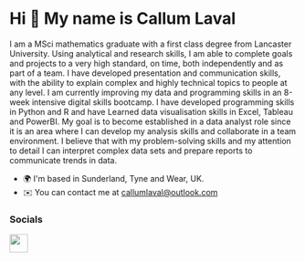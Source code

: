 Hi 👋 My name is Callum Laval
=============================

I am a MSci mathematics graduate with a first class degree from Lancaster University. Using analytical and research skills, I am able to complete goals and projects to a very high standard, on time, both independently and as part of a team. I have developed presentation and communication skills, with the ability to explain complex and highly technical topics to people at any level. I am currently improving my data and programming skills in an 8-week intensive digital skills bootcamp. I have developed programming skills in Python and R and have Learned data visualisation skills in Excel, Tableau and PowerBI. My goal is to become established in a data analyst role since it is an area where I can develop my analysis skills and collaborate in a team environment. I believe that with my problem-solving skills and my attention to detail I can interpret complex data sets and prepare reports to communicate trends in data.

* 🌍  I'm based in Sunderland, Tyne and Wear, UK.
* ✉️  You can contact me at [callumlaval@outlook.com](mailto:callumlaval@outlook.com)


### Socials

<p align="left"> <a href="https://www.github.com/Callum-Laval" target="_blank" rel="noreferrer"> <picture> <source media="(prefers-color-scheme: dark)" srcset="https://raw.githubusercontent.com/danielcranney/readme-generator/main/public/icons/socials/github-dark.svg" /> <source media="(prefers-color-scheme: light)" srcset="https://raw.githubusercontent.com/danielcranney/readme-generator/main/public/icons/socials/github.svg" /> <img src="https://raw.githubusercontent.com/danielcranney/readme-generator/main/public/icons/socials/github.svg" width="32" height="32" /> </picture> </a></p>
